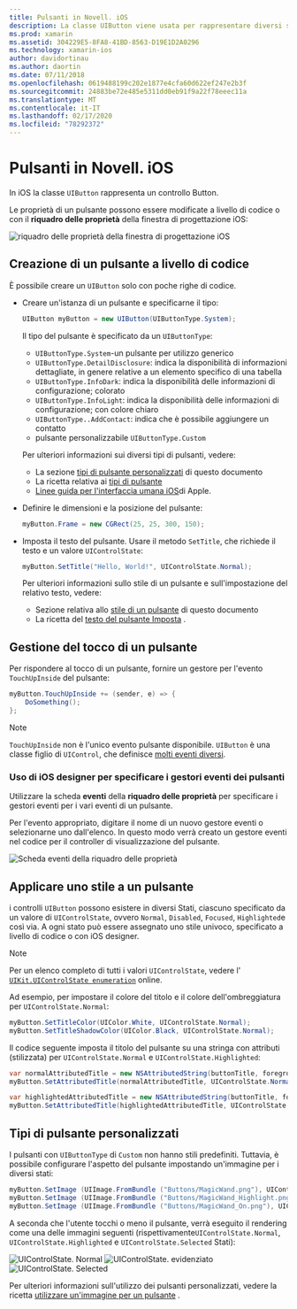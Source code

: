 ```yaml
---
title: Pulsanti in Novell. iOS
description: La classe UIButton viene usata per rappresentare diversi stili di pulsante nelle schermate iOS. Questa guida presenta le diverse opzioni per l'uso dei pulsanti in iOS.
ms.prod: xamarin
ms.assetid: 304229E5-8FA8-41BD-8563-D19E1D2A0296
ms.technology: xamarin-ios
author: davidortinau
ms.author: daortin
ms.date: 07/11/2018
ms.openlocfilehash: 0619488199c202e1877e4cfa60d622ef247e2b3f
ms.sourcegitcommit: 24883be72e485e5311dd0eb91f9a22f78eeec11a
ms.translationtype: MT
ms.contentlocale: it-IT
ms.lasthandoff: 02/17/2020
ms.locfileid: "78292372"
---
```

# <a name="buttons-in-xamarinios"></a>Pulsanti in Novell. iOS

In iOS la classe `UIButton` rappresenta un controllo Button.

Le proprietà di un pulsante possono essere modificate a livello di codice o con il **riquadro delle proprietà** della finestra di progettazione iOS:

![riquadro delle proprietà della finestra di progettazione iOS](buttons-images/properties.png "riquadro delle proprietà della finestra di progettazione iOS")

## <a name="creating-a-button-programmatically"></a>Creazione di un pulsante a livello di codice

È possibile creare un `UIButton` solo con poche righe di codice.

- Creare un'istanza di un pulsante e specificarne il tipo:

  ```csharp
  UIButton myButton = new UIButton(UIButtonType.System);
  ```

  Il tipo del pulsante è specificato da un `UIButtonType`:

  - `UIButtonType.System`-un pulsante per utilizzo generico
  - `UIButtonType.DetailDisclosure`: indica la disponibilità di informazioni dettagliate, in genere relative a un elemento specifico di una tabella
  - `UIButtonType.InfoDark`: indica la disponibilità delle informazioni di configurazione; colorato
  - `UIButtonType.InfoLight`: indica la disponibilità delle informazioni di configurazione; con colore chiaro
  - `UIButtonType..AddContact`: indica che è possibile aggiungere un contatto
  - pulsante personalizzabile `UIButtonType.Custom`

  Per ulteriori informazioni sui diversi tipi di pulsanti, vedere:
  
  - La sezione [tipi di pulsante personalizzati](#custom-button-types) di questo documento
  - La ricetta relativa ai [tipi di pulsante](https://github.com/xamarin/recipes/tree/master/Recipes/ios/standard_controls/buttons/create_different_types_of_buttons)
  - [Linee guida per l'interfaccia umana iOS](https://developer.apple.com/design/human-interface-guidelines/ios/controls/buttons/)di Apple.

- Definire le dimensioni e la posizione del pulsante:

  ```csharp
  myButton.Frame = new CGRect(25, 25, 300, 150);
  ```

- Imposta il testo del pulsante. Usare il metodo `SetTitle`, che richiede il testo e un valore `UIControlState`:

  ```csharp
  myButton.SetTitle("Hello, World!", UIControlState.Normal);
  ```

  Per ulteriori informazioni sullo stile di un pulsante e sull'impostazione del relativo testo, vedere:

  - Sezione relativa allo [stile di un pulsante](#styling-a-button) di questo documento
  - La ricetta del [testo del pulsante Imposta](https://github.com/xamarin/recipes/tree/master/Recipes/ios/standard_controls/buttons/set_button_text) .

## <a name="handling-a-button-tap"></a>Gestione del tocco di un pulsante

Per rispondere al tocco di un pulsante, fornire un gestore per l'evento `TouchUpInside` del pulsante:

```csharp
myButton.TouchUpInside += (sender, e) => {
    DoSomething();
};
```

> [!NOTE]
> `TouchUpInside` non è l'unico evento pulsante disponibile. `UIButton` è una classe figlio di `UIControl`, che definisce [molti eventi diversi](xref:UIKit.UIControlEvent).

### <a name="using-the-ios-designer-to-specify-button-event-handlers"></a>Uso di iOS designer per specificare i gestori eventi dei pulsanti

Utilizzare la scheda **eventi** della **riquadro delle proprietà** per specificare i gestori eventi per i vari eventi di un pulsante.

Per l'evento appropriato, digitare il nome di un nuovo gestore eventi o selezionarne uno dall'elenco. In questo modo verrà creato un gestore eventi nel codice per il controller di visualizzazione del pulsante.

![Scheda eventi della riquadro delle proprietà](buttons-images/image1.png "Scheda eventi della riquadro delle proprietà")

## <a name="styling-a-button"></a>Applicare uno stile a un pulsante

i controlli `UIButton` possono esistere in diversi Stati, ciascuno specificato da un valore di `UIControlState`, ovvero `Normal`, `Disabled`, `Focused`, `Highlighted`e così via. A ogni stato può essere assegnato uno stile univoco, specificato a livello di codice o con iOS designer.

> [!NOTE]
> Per un elenco completo di tutti i valori `UIControlState`, vedere l' [`UIKit.UIControlState enumeration`](xref:UIKit.UIControlState)
> online.

Ad esempio, per impostare il colore del titolo e il colore dell'ombreggiatura per `UIControlState.Normal`:

```csharp
myButton.SetTitleColor(UIColor.White, UIControlState.Normal);
myButton.SetTitleShadowColor(UIColor.Black, UIControlState.Normal);
```

Il codice seguente imposta il titolo del pulsante su una stringa con attributi (stilizzata) per `UIControlState.Normal` e `UIControlState.Highlighted`:

```csharp
var normalAttributedTitle = new NSAttributedString(buttonTitle, foregroundColor: UIColor.Blue, strikethroughStyle: NSUnderlineStyle.Single);
myButton.SetAttributedTitle(normalAttributedTitle, UIControlState.Normal);

var highlightedAttributedTitle = new NSAttributedString(buttonTitle, foregroundColor: UIColor.Green, strikethroughStyle: NSUnderlineStyle.Thick);
myButton.SetAttributedTitle(highlightedAttributedTitle, UIControlState.Highlighted);
```

## <a name="custom-button-types"></a>Tipi di pulsante personalizzati

I pulsanti con `UIButtonType` di `Custom` non hanno stili predefiniti. Tuttavia, è possibile configurare l'aspetto del pulsante impostando un'immagine per i diversi stati:

```csharp
myButton.SetImage (UIImage.FromBundle ("Buttons/MagicWand.png"), UIControlState.Normal);
myButton.SetImage (UIImage.FromBundle ("Buttons/MagicWand_Highlight.png"), UIControlState.Highlighted);
myButton.SetImage (UIImage.FromBundle ("Buttons/MagicWand_On.png"), UIControlState.Selected);
```

A seconda che l'utente tocchi o meno il pulsante, verrà eseguito il rendering come una delle immagini seguenti (rispettivamente`UIControlState.Normal`, `UIControlState.Highlighted` e `UIControlState.Selected` Stati):

![UIControlState. Normal](buttons-images/image22.png "UIControlState. Normal")
![UIControlState. evidenziato](buttons-images/image23.png "UIControlState. evidenziato")
![UIControlState. Selected](buttons-images/image24.png "UIControlState. Selected")

Per ulteriori informazioni sull'utilizzo dei pulsanti personalizzati, vedere la ricetta [utilizzare un'immagine per un pulsante](https://github.com/xamarin/recipes/tree/master/Recipes/ios/standard_controls/buttons/use_an_image_for_a_button) .
